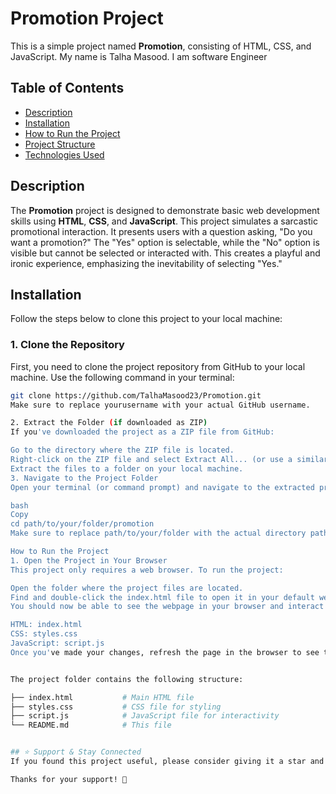 # Promotion Project

This is a simple project named **Promotion**, consisting of HTML, CSS, and JavaScript. My name is Talha Masood. I am software Engineer

## Table of Contents
- [Description](#description)
- [Installation](#installation)
- [How to Run the Project](#how-to-run-the-project)
- [Project Structure](#project-structure)
- [Technologies Used](#technologies-used)

## Description
The **Promotion** project is designed to demonstrate basic web development skills using **HTML**, **CSS**, and **JavaScript**. This project simulates a sarcastic promotional interaction. It presents users with a question asking, "Do you want a promotion?" The "Yes" option is selectable, while the "No" option is visible but cannot be selected or interacted with. This creates a playful and ironic experience, emphasizing the inevitability of selecting "Yes."


## Installation

Follow the steps below to clone this project to your local machine:

### 1. Clone the Repository
First, you need to clone the project repository from GitHub to your local machine. Use the following command in your terminal:

```bash
git clone https://github.com/TalhaMasood23/Promotion.git
Make sure to replace yourusername with your actual GitHub username.

2. Extract the Folder (if downloaded as ZIP)
If you've downloaded the project as a ZIP file from GitHub:

Go to the directory where the ZIP file is located.
Right-click on the ZIP file and select Extract All... (or use a similar option depending on your operating system).
Extract the files to a folder on your local machine.
3. Navigate to the Project Folder
Open your terminal (or command prompt) and navigate to the extracted project folder:

bash
Copy
cd path/to/your/folder/promotion
Make sure to replace path/to/your/folder with the actual directory path.

How to Run the Project
1. Open the Project in Your Browser
This project only requires a web browser. To run the project:

Open the folder where the project files are located.
Find and double-click the index.html file to open it in your default web browser.
You should now be able to see the webpage in your browser and interact with it.

HTML: index.html
CSS: styles.css
JavaScript: script.js
Once you've made your changes, refresh the page in the browser to see the updates.


The project folder contains the following structure:

├── index.html           # Main HTML file
├── styles.css           # CSS file for styling
├── script.js            # JavaScript file for interactivity
└── README.md            # This file


## ⭐️ Support & Stay Connected
If you found this project useful, please consider giving it a star and following me on GitHub to stay updated on future improvements!

Thanks for your support! 🚀
